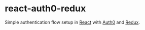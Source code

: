 # react-auth0-redux

Simple authentication flow setup in [React](https://facebook.github.io/react/) with [Auth0](https://auth0.com/) and [Redux](http://redux.js.org/).
